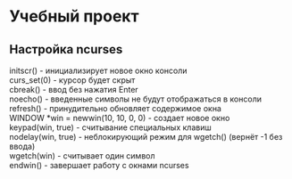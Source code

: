 # Учебный проект
## Настройка ncurses

initscr() - инициализирует новое окно консоли  
curs_set(0) - курсор будет скрыт  
cbreak() - ввод без нажатия Enter  
noecho() - введенные символы не будут отображаться в консоли  
refresh() - принудительно обновляет содержимое окна  
WINDOW *win = newwin(10, 10, 0, 0) - создает новое окно  
keypad(win, true) - считывание специальных клавиш  
nodelay(win, true) - неблокирующий режим для wgetch() (вернёт -1 без ввода)  
wgetch(win) - считывает один символ  
endwin() - завершает работу с окнами ncurses  